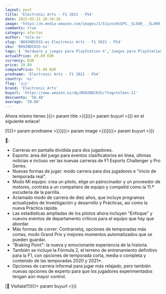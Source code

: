```yaml
---
layout: post
title: 'Electronic Arts - F1 2021 - PS4'
date: 2022-03-21 10:34:16
image: 'https://m.media-amazon.com/images/I/51yznz9sGPS._SL500_._SL400_.jpg'
comments: true
category: ofertas
author: 'tole.es'
slug: 'B092NDCKSS-es Electronic Arts - F1 2021 - PS4'
sku: 'B092NDCKSS-es'
tags: [ 'Hardware y juegos para PlayStation 4','Juegos para PlayStation 4','Videojuegos','electronic arts','ps4', ]
actualPrice: 29.89 EUR
currency: EUR
price: 29.89
comparePrice: 71.99 EUR
prodname: 'Electronic Arts - F1 2021 - PS4'
country: 'es'
flag: '🇪🇸'
brand: 'Electronic Arts'
buyurl: 'https://www.amazon.es/dp/B092NDCKSS/?tag=tolees-21'
descuento: '58.48'
average: '39.88'
---
```


Ahora mismo tienes [{{< param title >}}]({{< param buyurl >}}) en el siguiente enlace!

[![{{< param prodname >}}]({{< param image >}})]({{< param buyurl >}})

🔎:

- Carreras en pantalla dividida para dos jugadores.
- Esports: área del juego para eventos clasificatorios en línea, últimas noticias e incluso ver las nuevas carreras de F1 Esports Challenger y Pro Series.
- Nuevas formas de jugar: modo carrera para dos jugadores e "inicio de temporada real".
- Modo Mi equipo: crea un piloto, elige un patrocinador y un proveedor de motores, contrata a un compañero de equipo y competid como la 11.ª escudería de la parrilla.
- Aclamado modo de carrera de diez años, que incluye programas actualizados de Investigación y desarrollo y Prácticas, así como la nueva Práctica rápida.
- Las estadísticas ampliadas de los pilotos ahora incluyen "Enfoque" y nuevos eventos de departamento críticos para el equipo que hay que abordar.
- Más formas de correr: Contrarreloj, opciones de temporadas más cortas, modo Grand Prix y mejores momentos automatizados que se pueden guardar.
- "Braking Point": la nueva y emocionante experiencia de la historia.
- También se incluye la Fórmula 2, el terreno de entrenamiento definitivo para la F1, con opciones de temporada corta, media o completa y contenido de las temporadas 2020 y 2021*.
- Opciones de carrera informal para jugar más relajado, pero también nuevas opciones de experto para que los jugadores experimentados tengan aún mayor control.

[🛒 Visítala!!!]({{< param buyurl >}})
